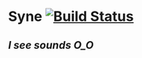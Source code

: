 # Syne [![Build Status](https://travis-ci.com/krisswiltshire30/syne.svg?branch=master)](https://travis-ci.com/krisswiltshire30/syne)

## *I see sounds O_O*
